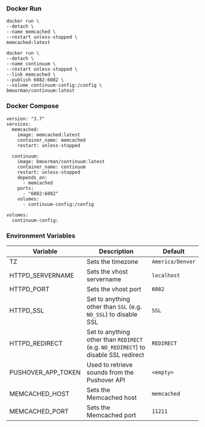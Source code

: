 ### Docker Run
```
docker run \
--detach \
--name memcached \
--restart unless-stopped \
memcached:latest

docker run \
--detach \
--name continuum \
--restart unless-stopped \
--link memcached \
--publish 6082:6082 \
--volume continuum-config:/config \
bmoorman/continuum:latest
```

### Docker Compose
```
version: "3.7"
services:
  memcached:
    image: memcached:latest
    container_name: memcached
    restart: unless-stopped

  continuum:
    image: bmoorman/continuum:latest
    container_name: continuum
    restart: unless-stopped
    depends_on:
      - memcached
    ports:
      - "6082:6082"
    volumes:
      - continuum-config:/config

volumes:
  continuum-config:
```

### Environment Variables
|Variable|Description|Default|
|--------|-----------|-------|
|TZ|Sets the timezone|`America/Denver`|
|HTTPD_SERVERNAME|Sets the vhost servername|`localhost`|
|HTTPD_PORT|Sets the vhost port|`6082`|
|HTTPD_SSL|Set to anything other than `SSL` (e.g. `NO_SSL`) to disable SSL|`SSL`|
|HTTPD_REDIRECT|Set to anything other than `REDIRECT` (e.g. `NO_REDIRECT`) to disable SSL redirect|`REDIRECT`|
|PUSHOVER_APP_TOKEN|Used to retrieve sounds from the Pushover API|`<empty>`|
|MEMCACHED_HOST|Sets the Memcached host|`memcached`|
|MEMCACHED_PORT|Sets the Memcached port|`11211`|
